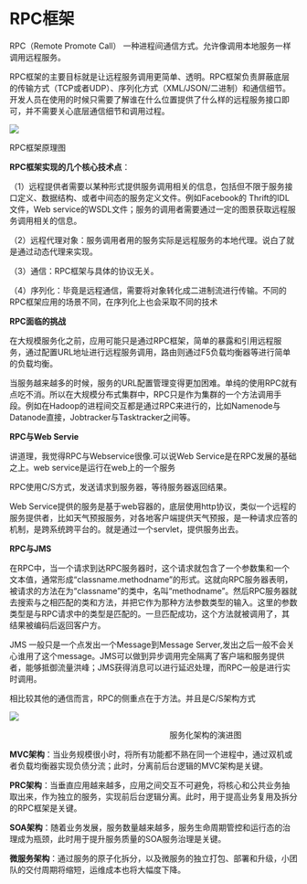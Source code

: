 # RPC框架

RPC（Remote Promote Call） 一种进程间通信方式。允许像调用本地服务一样调用远程服务。

RPC框架的主要目标就是让远程服务调用更简单、透明。RPC框架负责屏蔽底层的传输方式（TCP或者UDP）、序列化方式（XML/JSON/二进制）和通信细节。开发人员在使用的时候只需要了解谁在什么位置提供了什么样的远程服务接口即可，并不需要关心底层通信细节和调用过程。

![](https://images2015.cnblogs.com/blog/803118/201703/803118-20170314181622166-721980934.png)

RPC框架原理图

**RPC框架实现的几个核心技术点**：

（1）远程提供者需要以某种形式提供服务调用相关的信息，包括但不限于服务接口定义、数据结构、或者中间态的服务定义文件。例如Facebook的 Thrift的IDL文件，Web service的WSDL文件；服务的调用者需要通过一定的图景获取远程服务调用相关的信息。

（2）远程代理对象：服务调用者用的服务实际是远程服务的本地代理。说白了就是通过动态代理来实现。

（3）通信：RPC框架与具体的协议无关。

（4）序列化：毕竟是远程通信，需要将对象转化成二进制流进行传输。不同的RPC框架应用的场景不同，在序列化上也会采取不同的技术



**RPC面临的挑战**

在大规模服务化之前，应用可能只是通过RPC框架，简单的暴露和引用远程服务，通过配置URL地址进行远程服务调用，路由则通过F5负载均衡器等进行简单的负载均衡。

当服务越来越多的时候，服务的URL配置管理变得更加困难。单纯的使用RPC就有点吃不消。所以在大规模分布式集群中，RPC只是作为集群的一个方法调用手段。例如在Hadoop的进程间交互都是通过RPC来进行的，比如Namenode与Datanode直接，Jobtracker与Tasktracker之间等。



**RPC与Web Servie**

讲道理，我觉得RPC与Webservice很像.可以说Web Service是在RPC发展的基础之上。web service是运行在web上的一个服务

RPC使用C/S方式，发送请求到服务器，等待服务器返回结果。

Web Service提供的服务是基于web容器的，底层使用http协议，类似一个远程的服务提供者，比如天气预报服务，对各地客户端提供天气预报，是一种请求应答的机制，是跨系统跨平台的。就是通过一个servlet，提供服务出去。

**RPC与JMS**

在RPC中，当一个请求到达RPC服务器时，这个请求就包含了一个参数集和一个文本值，通常形成“classname.methodname”的形式。这就向RPC服务器表明，被请求的方法在为“classname”的类中，名叫“methodname”。然后RPC服务器就去搜索与之相匹配的类和方法，并把它作为那种方法参数类型的输入。这里的参数类型是与RPC请求中的类型是匹配的。一旦匹配成功，这个方法就被调用了，其结果被编码后返回客户方。

JMS 一般只是一个点发出一个Message到Message Server,发出之后一般不会关心谁用了这个message。JMS可以做到异步调用完全隔离了客户端和服务提供者，能够抵御流量洪峰；JMS获得消息可以进行延迟处理，而RPC一般是进行实时调用。



相比较其他的通信而言，RPC的侧重点在于方法。并且是C/S架构方式



![](https://images2015.cnblogs.com/blog/803118/201703/803118-20170314190016948-135397649.png)

　　　　　　　　　　　　　　　　　　　　服务化架构的演进图



**MVC架构**：当业务规模很小时，将所有功能都不熟在同一个进程中，通过双机或者负载均衡器实现负债分流；此时，分离前后台逻辑的MVC架构是关键。

**PRC架构**：当垂直应用越来越多，应用之间交互不可避免，将核心和公共业务抽取出来，作为独立的服务，实现前后台逻辑分离。此时，用于提高业务复用及拆分的RPC框架是关键。

**SOA架构**：随着业务发展，服务数量越来越多，服务生命周期管控和运行态的治理成为瓶颈，此时用于提升服务质量的SOA服务治理是关键。

**微服务架构**：通过服务的原子化拆分，以及微服务的独立打包、部署和升级，小团队的交付周期将缩短，运维成本也将大幅度下降。

